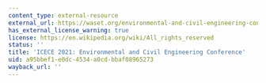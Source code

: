 ```yaml
---
content_type: external-resource
external_url: https://waset.org/environmental-and-civil-engineering-conference-in-august-2021-in-istanbul
has_external_license_warning: true
license: https://en.wikipedia.org/wiki/All_rights_reserved
status: ''
title: 'ICECE 2021: Environmental and Civil Engineering Conference'
uid: a95bbef1-e0dc-4534-a0cd-bbaf08965273
wayback_url: ''
---
```

